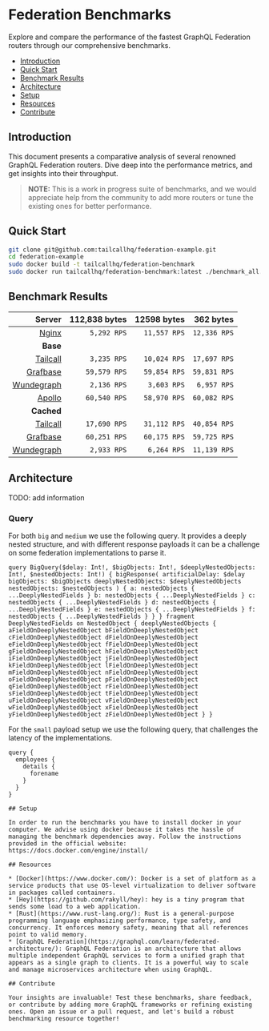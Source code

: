 # Federation Benchmarks

Explore and compare the performance of the fastest GraphQL Federation routers through our comprehensive benchmarks.

- [Introduction](#introduction)
- [Quick Start](#quick-start)
- [Benchmark Results](#benchmark-results)
- [Architecture](#architecture)
- [Setup](#setup)
- [Resources](#resources)
- [Contribute](#contribute)

## Introduction

This document presents a comparative analysis of several renowned GraphQL Federation routers. Dive deep into the performance metrics, and get insights into their throughput.

> **NOTE:** This is a work in progress suite of benchmarks, and we would appreciate help from the community to add more routers or tune the existing ones for better performance.

## Quick Start

```bash
git clone git@github.com:tailcallhq/federation-example.git
cd federation-example
sudo docker build -t tailcallhq/federation-benchmark
sudo docker run tailcallhq/federation-benchmark:latest ./benchmark_all.sh
```

## Benchmark Results

<!-- PERFORMANCE_RESULTS_START -->
| Server | 112,838 bytes | 12598 bytes | 362 bytes |
| ---: | ---: | ---: | ---: |
| [Nginx](https://nginx.org/en/) | `5,292 RPS` | `11,557 RPS` | `12,336 RPS` |
| **Base** | | | |
| [Tailcall](https://github.com/tailcallhq/tailcall) | `3,235 RPS` | `10,024 RPS` | `17,697 RPS` |
| [Grafbase](https://github.com/grafbase/grafbase) | `59,579 RPS` | `59,854 RPS` | `59,831 RPS` |
| [Wundegraph](https://github.com/wundergraph/cosmo) | `2,136 RPS` | `3,603 RPS` | `6,957 RPS` |
| [Apollo](https://github.com/apollographql/router) | `60,540 RPS` | `58,970 RPS` | `60,082 RPS` |
| **Cached** | | | |
| [Tailcall](https://github.com/tailcallhq/tailcall) | `17,690 RPS` | `31,112 RPS` | `40,854 RPS` |
| [Grafbase](https://github.com/grafbase/grafbase) | `60,251 RPS` | `60,175 RPS` | `59,725 RPS` |
| [Wundegraph](https://github.com/wundergraph/cosmo) | `2,933 RPS` | `6,264 RPS` | `11,139 RPS` |
<!-- PERFORMANCE_RESULTS_END -->

## Architecture

TODO: add information

### Query

For both `big` and `medium` we use the following query. It provides a deeply nested structure, and with different response payloads it can be a challenge on some federation implementations to parse it.

```gql
query BigQuery($delay: Int!, $bigObjects: Int!, $deeplyNestedObjects: Int!, $nestedObjects: Int!) { bigResponse( artificialDelay: $delay bigObjects: $bigObjects deeplyNestedObjects: $deeplyNestedObjects nestedObjects: $nestedObjects ) { a: nestedObjects { ...DeeplyNestedFields } b: nestedObjects { ...DeeplyNestedFields } c: nestedObjects { ...DeeplyNestedFields } d: nestedObjects { ...DeeplyNestedFields } e: nestedObjects { ...DeeplyNestedFields } f: nestedObjects { ...DeeplyNestedFields } } } fragment DeeplyNestedFields on NestedObject { deeplyNestedObjects { aFieldOnDeeplyNestedObject bFieldOnDeeplyNestedObject cFieldOnDeeplyNestedObject dFieldOnDeeplyNestedObject eFieldOnDeeplyNestedObject fFieldOnDeeplyNestedObject gFieldOnDeeplyNestedObject hFieldOnDeeplyNestedObject iFieldOnDeeplyNestedObject jFieldOnDeeplyNestedObject kFieldOnDeeplyNestedObject lFieldOnDeeplyNestedObject mFieldOnDeeplyNestedObject nFieldOnDeeplyNestedObject oFieldOnDeeplyNestedObject pFieldOnDeeplyNestedObject qFieldOnDeeplyNestedObject rFieldOnDeeplyNestedObject sFieldOnDeeplyNestedObject tFieldOnDeeplyNestedObject uFieldOnDeeplyNestedObject vFieldOnDeeplyNestedObject wFieldOnDeeplyNestedObject xFieldOnDeeplyNestedObject yFieldOnDeeplyNestedObject zFieldOnDeeplyNestedObject } }
```

For the `small` payload setup we use the following query, that challenges the latency of the implementations.

```gql
query {
  employees {
    details {
      forename
    }
  }
}

## Setup

In order to run the benchmarks you have to install docker in your computer. We advise using docker because it takes the hassle of managing the benchmark dependencies away. Follow the instructions provided in the official website: https://docs.docker.com/engine/install/

## Resources

* [Docker](https://www.docker.com/): Docker is a set of platform as a service products that use OS-level virtualization to deliver software in packages called containers.
* [Hey](https://github.com/rakyll/hey): hey is a tiny program that sends some load to a web application.
* [Rust](https://www.rust-lang.org/): Rust is a general-purpose programming language emphasizing performance, type safety, and concurrency. It enforces memory safety, meaning that all references point to valid memory.
* [GraphQL Federation](https://graphql.com/learn/federated-architecture/): GraphQL Federation is an architecture that allows multiple independent GraphQL services to form a unified graph that appears as a single graph to clients. It is a powerful way to scale and manage microservices architecture when using GraphQL.

## Contribute

Your insights are invaluable! Test these benchmarks, share feedback, or contribute by adding more GraphQL frameworks or refining existing ones. Open an issue or a pull request, and let's build a robust benchmarking resource together!
